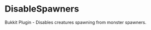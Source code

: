 DisableSpawners
===============

Bukkit Plugin - Disables creatures spawning from monster spawners.
